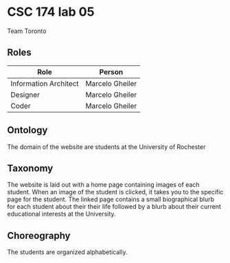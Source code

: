 # CSC 174 lab 05
Team Toronto

## Roles

| Role                  | Person          |
|-----------------------|-----------------|
| Information Architect | Marcelo Gheiler |
| Designer              | Marcelo Gheiler |
| Coder                 | Marcelo Gheiler |

## Ontology

The domain of the website are students at the University of Rochester

## Taxonomy 

The website is laid out with a home page containing images of each student. When an image of the student is clicked, it takes you to the specific page for the student. The linked page contains a small biographical blurb for each student about their their life followed by a blurb about their current educational interests at the University.

## Choreography

The students are organized alphabetically.
